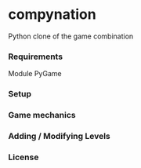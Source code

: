 # compynation
Python clone of the game combination

### Requirements
Module PyGame

### Setup


### Game mechanics


### Adding / Modifying Levels

### License

